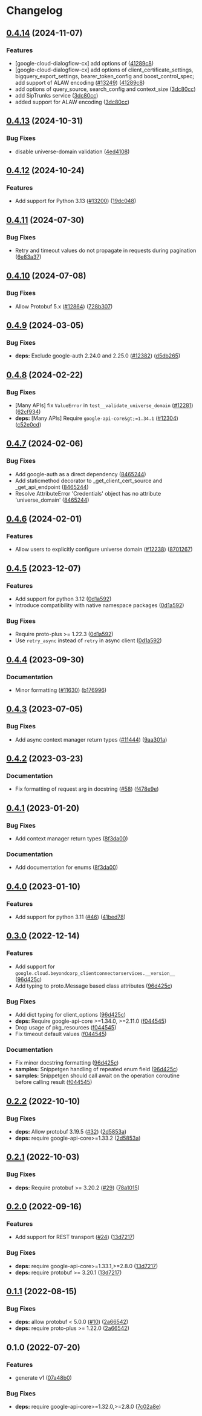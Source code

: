 # Changelog

## [0.4.14](https://github.com/googleapis/google-cloud-python/compare/google-cloud-beyondcorp-clientconnectorservices-v0.4.13...google-cloud-beyondcorp-clientconnectorservices-v0.4.14) (2024-11-07)


### Features

* [google-cloud-dialogflow-cx] add options of ([41289c8](https://github.com/googleapis/google-cloud-python/commit/41289c8b72acd46066ab50fa638ca345070f42c3))
* [google-cloud-dialogflow-cx] add options of client_certificate_settings, bigquery_export_settings, bearer_token_config and boost_control_spec; add support of ALAW encoding ([#13249](https://github.com/googleapis/google-cloud-python/issues/13249)) ([41289c8](https://github.com/googleapis/google-cloud-python/commit/41289c8b72acd46066ab50fa638ca345070f42c3))
* add options of query_source, search_config and context_size ([3dc80cc](https://github.com/googleapis/google-cloud-python/commit/3dc80ccd2bca36687aa3ea4cfe0855a690c69baa))
* add SipTrunks service ([3dc80cc](https://github.com/googleapis/google-cloud-python/commit/3dc80ccd2bca36687aa3ea4cfe0855a690c69baa))
* added support for ALAW encoding ([3dc80cc](https://github.com/googleapis/google-cloud-python/commit/3dc80ccd2bca36687aa3ea4cfe0855a690c69baa))

## [0.4.13](https://github.com/googleapis/google-cloud-python/compare/google-cloud-beyondcorp-clientconnectorservices-v0.4.12...google-cloud-beyondcorp-clientconnectorservices-v0.4.13) (2024-10-31)


### Bug Fixes

* disable universe-domain validation ([4ed4108](https://github.com/googleapis/google-cloud-python/commit/4ed41088ab3cbadfe4de7fa170f172666015ed24))

## [0.4.12](https://github.com/googleapis/google-cloud-python/compare/google-cloud-beyondcorp-clientconnectorservices-v0.4.11...google-cloud-beyondcorp-clientconnectorservices-v0.4.12) (2024-10-24)


### Features

* Add support for Python 3.13 ([#13200](https://github.com/googleapis/google-cloud-python/issues/13200)) ([19dc048](https://github.com/googleapis/google-cloud-python/commit/19dc0485852406b90743297bcf257020e6012593))

## [0.4.11](https://github.com/googleapis/google-cloud-python/compare/google-cloud-beyondcorp-clientconnectorservices-v0.4.10...google-cloud-beyondcorp-clientconnectorservices-v0.4.11) (2024-07-30)


### Bug Fixes

* Retry and timeout values do not propagate in requests during pagination ([6e83a37](https://github.com/googleapis/google-cloud-python/commit/6e83a37612d9eb951cb0ef1e372ef4241f8afa59))

## [0.4.10](https://github.com/googleapis/google-cloud-python/compare/google-cloud-beyondcorp-clientconnectorservices-v0.4.9...google-cloud-beyondcorp-clientconnectorservices-v0.4.10) (2024-07-08)


### Bug Fixes

* Allow Protobuf 5.x ([#12864](https://github.com/googleapis/google-cloud-python/issues/12864)) ([728b307](https://github.com/googleapis/google-cloud-python/commit/728b307ed0cc497685507a219e913f002f097132))

## [0.4.9](https://github.com/googleapis/google-cloud-python/compare/google-cloud-beyondcorp-clientconnectorservices-v0.4.8...google-cloud-beyondcorp-clientconnectorservices-v0.4.9) (2024-03-05)


### Bug Fixes

* **deps:** Exclude google-auth 2.24.0 and 2.25.0 ([#12382](https://github.com/googleapis/google-cloud-python/issues/12382)) ([d5db265](https://github.com/googleapis/google-cloud-python/commit/d5db2656c011be2264bd778244caf8e23d288c75))

## [0.4.8](https://github.com/googleapis/google-cloud-python/compare/google-cloud-beyondcorp-clientconnectorservices-v0.4.7...google-cloud-beyondcorp-clientconnectorservices-v0.4.8) (2024-02-22)


### Bug Fixes

* [Many APIs] fix `ValueError` in `test__validate_universe_domain` ([#12281](https://github.com/googleapis/google-cloud-python/issues/12281)) ([62cf934](https://github.com/googleapis/google-cloud-python/commit/62cf934b140173d7b39e6c9ffa66e218b98260d4))
* **deps:** [Many APIs] Require `google-api-core&gt;=1.34.1` ([#12304](https://github.com/googleapis/google-cloud-python/issues/12304)) ([c52e0cd](https://github.com/googleapis/google-cloud-python/commit/c52e0cdbddf44c96f642d8d596c5413c4006ba82))

## [0.4.7](https://github.com/googleapis/google-cloud-python/compare/google-cloud-beyondcorp-clientconnectorservices-v0.4.6...google-cloud-beyondcorp-clientconnectorservices-v0.4.7) (2024-02-06)


### Bug Fixes

* Add google-auth as a direct dependency ([8465244](https://github.com/googleapis/google-cloud-python/commit/8465244deff230202eebab526092c780c6b60f4e))
* Add staticmethod decorator to _get_client_cert_source and _get_api_endpoint ([8465244](https://github.com/googleapis/google-cloud-python/commit/8465244deff230202eebab526092c780c6b60f4e))
* Resolve AttributeError 'Credentials' object has no attribute 'universe_domain' ([8465244](https://github.com/googleapis/google-cloud-python/commit/8465244deff230202eebab526092c780c6b60f4e))

## [0.4.6](https://github.com/googleapis/google-cloud-python/compare/google-cloud-beyondcorp-clientconnectorservices-v0.4.5...google-cloud-beyondcorp-clientconnectorservices-v0.4.6) (2024-02-01)


### Features

* Allow users to explicitly configure universe domain ([#12238](https://github.com/googleapis/google-cloud-python/issues/12238)) ([8701267](https://github.com/googleapis/google-cloud-python/commit/8701267fc9694844b9365024cd59354785247aa0))

## [0.4.5](https://github.com/googleapis/google-cloud-python/compare/google-cloud-beyondcorp-clientconnectorservices-v0.4.4...google-cloud-beyondcorp-clientconnectorservices-v0.4.5) (2023-12-07)


### Features

* Add support for python 3.12 ([0d1a592](https://github.com/googleapis/google-cloud-python/commit/0d1a59258112158cea5e55b554b0fe6b6b71fc75))
* Introduce compatibility with native namespace packages ([0d1a592](https://github.com/googleapis/google-cloud-python/commit/0d1a59258112158cea5e55b554b0fe6b6b71fc75))


### Bug Fixes

* Require proto-plus &gt;= 1.22.3 ([0d1a592](https://github.com/googleapis/google-cloud-python/commit/0d1a59258112158cea5e55b554b0fe6b6b71fc75))
* Use `retry_async` instead of `retry` in async client ([0d1a592](https://github.com/googleapis/google-cloud-python/commit/0d1a59258112158cea5e55b554b0fe6b6b71fc75))

## [0.4.4](https://github.com/googleapis/google-cloud-python/compare/google-cloud-beyondcorp-clientconnectorservices-v0.4.3...google-cloud-beyondcorp-clientconnectorservices-v0.4.4) (2023-09-30)


### Documentation

* Minor formatting ([#11630](https://github.com/googleapis/google-cloud-python/issues/11630)) ([b176996](https://github.com/googleapis/google-cloud-python/commit/b176996309cb5b3e9c257caaebde8884bd556824))

## [0.4.3](https://github.com/googleapis/google-cloud-python/compare/google-cloud-beyondcorp-clientconnectorservices-v0.4.2...google-cloud-beyondcorp-clientconnectorservices-v0.4.3) (2023-07-05)


### Bug Fixes

* Add async context manager return types ([#11444](https://github.com/googleapis/google-cloud-python/issues/11444)) ([9aa301a](https://github.com/googleapis/google-cloud-python/commit/9aa301ae6ca3080cae286a19de9cdc1b796ab37d))

## [0.4.2](https://github.com/googleapis/python-beyondcorp-clientconnectorservices/compare/v0.4.1...v0.4.2) (2023-03-23)


### Documentation

* Fix formatting of request arg in docstring ([#58](https://github.com/googleapis/python-beyondcorp-clientconnectorservices/issues/58)) ([f478e9e](https://github.com/googleapis/python-beyondcorp-clientconnectorservices/commit/f478e9e9406b1988f68fd1a8bed7b489c9614c40))

## [0.4.1](https://github.com/googleapis/python-beyondcorp-clientconnectorservices/compare/v0.4.0...v0.4.1) (2023-01-20)


### Bug Fixes

* Add context manager return types ([8f3da00](https://github.com/googleapis/python-beyondcorp-clientconnectorservices/commit/8f3da0061a5c1b23bf5a2c0f1d723cf51fb67ba0))


### Documentation

* Add documentation for enums ([8f3da00](https://github.com/googleapis/python-beyondcorp-clientconnectorservices/commit/8f3da0061a5c1b23bf5a2c0f1d723cf51fb67ba0))

## [0.4.0](https://github.com/googleapis/python-beyondcorp-clientconnectorservices/compare/v0.3.0...v0.4.0) (2023-01-10)


### Features

* Add support for python 3.11 ([#46](https://github.com/googleapis/python-beyondcorp-clientconnectorservices/issues/46)) ([41bed78](https://github.com/googleapis/python-beyondcorp-clientconnectorservices/commit/41bed7878e81cacd1a8b73ad909c641f9cbdaeb1))

## [0.3.0](https://github.com/googleapis/python-beyondcorp-clientconnectorservices/compare/v0.2.2...v0.3.0) (2022-12-14)


### Features

* Add support for `google.cloud.beyondcorp_clientconnectorservices.__version__` ([96d425c](https://github.com/googleapis/python-beyondcorp-clientconnectorservices/commit/96d425cdcbe6a72636b97d9da5418fee465614a9))
* Add typing to proto.Message based class attributes ([96d425c](https://github.com/googleapis/python-beyondcorp-clientconnectorservices/commit/96d425cdcbe6a72636b97d9da5418fee465614a9))


### Bug Fixes

* Add dict typing for client_options ([96d425c](https://github.com/googleapis/python-beyondcorp-clientconnectorservices/commit/96d425cdcbe6a72636b97d9da5418fee465614a9))
* **deps:** Require google-api-core &gt;=1.34.0, >=2.11.0  ([f044545](https://github.com/googleapis/python-beyondcorp-clientconnectorservices/commit/f044545059fd9db57ce9512d9dda00069cad74ef))
* Drop usage of pkg_resources ([f044545](https://github.com/googleapis/python-beyondcorp-clientconnectorservices/commit/f044545059fd9db57ce9512d9dda00069cad74ef))
* Fix timeout default values ([f044545](https://github.com/googleapis/python-beyondcorp-clientconnectorservices/commit/f044545059fd9db57ce9512d9dda00069cad74ef))


### Documentation

* Fix minor docstring formatting ([96d425c](https://github.com/googleapis/python-beyondcorp-clientconnectorservices/commit/96d425cdcbe6a72636b97d9da5418fee465614a9))
* **samples:** Snippetgen handling of repeated enum field ([96d425c](https://github.com/googleapis/python-beyondcorp-clientconnectorservices/commit/96d425cdcbe6a72636b97d9da5418fee465614a9))
* **samples:** Snippetgen should call await on the operation coroutine before calling result ([f044545](https://github.com/googleapis/python-beyondcorp-clientconnectorservices/commit/f044545059fd9db57ce9512d9dda00069cad74ef))

## [0.2.2](https://github.com/googleapis/python-beyondcorp-clientconnectorservices/compare/v0.2.1...v0.2.2) (2022-10-10)


### Bug Fixes

* **deps:** Allow protobuf 3.19.5 ([#32](https://github.com/googleapis/python-beyondcorp-clientconnectorservices/issues/32)) ([2d5853a](https://github.com/googleapis/python-beyondcorp-clientconnectorservices/commit/2d5853ad56ea54d92aa720c7503c2b75a2bbc067))
* **deps:** require google-api-core&gt;=1.33.2 ([2d5853a](https://github.com/googleapis/python-beyondcorp-clientconnectorservices/commit/2d5853ad56ea54d92aa720c7503c2b75a2bbc067))

## [0.2.1](https://github.com/googleapis/python-beyondcorp-clientconnectorservices/compare/v0.2.0...v0.2.1) (2022-10-03)


### Bug Fixes

* **deps:** Require protobuf >= 3.20.2 ([#29](https://github.com/googleapis/python-beyondcorp-clientconnectorservices/issues/29)) ([78a1015](https://github.com/googleapis/python-beyondcorp-clientconnectorservices/commit/78a1015b7a8cfa8aa29c640f5b48e57c9431644a))

## [0.2.0](https://github.com/googleapis/python-beyondcorp-clientconnectorservices/compare/v0.1.1...v0.2.0) (2022-09-16)


### Features

* Add support for REST transport ([#24](https://github.com/googleapis/python-beyondcorp-clientconnectorservices/issues/24)) ([13d7217](https://github.com/googleapis/python-beyondcorp-clientconnectorservices/commit/13d7217b27d917e8fe7b07a4928146ab1cb9bc5c))


### Bug Fixes

* **deps:** require google-api-core>=1.33.1,>=2.8.0 ([13d7217](https://github.com/googleapis/python-beyondcorp-clientconnectorservices/commit/13d7217b27d917e8fe7b07a4928146ab1cb9bc5c))
* **deps:** require protobuf >= 3.20.1 ([13d7217](https://github.com/googleapis/python-beyondcorp-clientconnectorservices/commit/13d7217b27d917e8fe7b07a4928146ab1cb9bc5c))

## [0.1.1](https://github.com/googleapis/python-beyondcorp-clientconnectorservices/compare/v0.1.0...v0.1.1) (2022-08-15)


### Bug Fixes

* **deps:** allow protobuf < 5.0.0 ([#10](https://github.com/googleapis/python-beyondcorp-clientconnectorservices/issues/10)) ([2a66542](https://github.com/googleapis/python-beyondcorp-clientconnectorservices/commit/2a66542bbd1cd282a874fb9e242546865200e31d))
* **deps:** require proto-plus >= 1.22.0 ([2a66542](https://github.com/googleapis/python-beyondcorp-clientconnectorservices/commit/2a66542bbd1cd282a874fb9e242546865200e31d))

## 0.1.0 (2022-07-20)


### Features

* generate v1 ([07a48b0](https://github.com/googleapis/python-beyondcorp-clientconnectorservices/commit/07a48b037cbf76f1b06371223dded295ab9c24b6))


### Bug Fixes

* **deps:** require google-api-core>=1.32.0,>=2.8.0 ([7c02a8e](https://github.com/googleapis/python-beyondcorp-clientconnectorservices/commit/7c02a8ea57e48946878a418f5c44b43a6f0f97a9))
